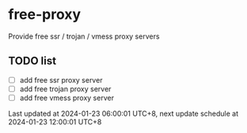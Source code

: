 
# free-proxy
Provide free ssr / trojan / vmess proxy servers


## TODO list
- [ ] add free ssr proxy server
- [ ] add free trojan proxy server
- [ ] add free vmess proxy server

Last updated at 2024-01-23 06:00:01 UTC+8, next update schedule at 2024-01-23 12:00:01 UTC+8

